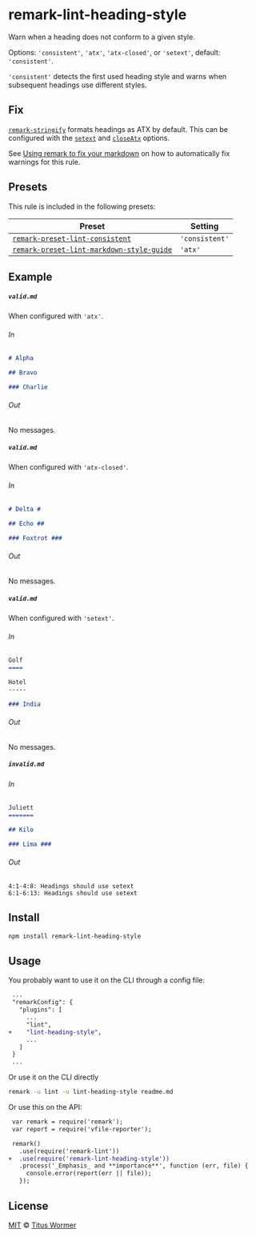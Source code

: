 <!--This file is generated-->

# remark-lint-heading-style

Warn when a heading does not conform to a given style.

Options: `'consistent'`, `'atx'`, `'atx-closed'`, or `'setext'`,
default: `'consistent'`.

`'consistent'` detects the first used heading style and warns when
subsequent headings use different styles.

## Fix

[`remark-stringify`](https://github.com/wooorm/remark/tree/master/packages/remark-stringify)
formats headings as ATX by default. This can be configured with the
[`setext`](https://github.com/wooorm/remark/tree/master/packages/remark-stringify#optionssetext)
and [`closeAtx`](https://github.com/wooorm/remark/tree/master/packages/remark-stringify#optionscloseatx)
options.

See [Using remark to fix your markdown](https://github.com/wooorm/remark-lint/tree/formatting#using-remark-to-fix-your-markdown)
on how to automatically fix warnings for this rule.

## Presets

This rule is included in the following presets:

| Preset | Setting |
| ------ | ------- |
| [`remark-preset-lint-consistent`](https://github.com/wooorm/remark-lint/tree/master/packages/remark-preset-lint-consistent) | `'consistent'` |
| [`remark-preset-lint-markdown-style-guide`](https://github.com/wooorm/remark-lint/tree/master/packages/remark-preset-lint-markdown-style-guide) | `'atx'` |

## Example

##### `valid.md`

When configured with `'atx'`.

###### In

```markdown
# Alpha

## Bravo

### Charlie
```

###### Out

No messages.

##### `valid.md`

When configured with `'atx-closed'`.

###### In

```markdown
# Delta #

## Echo ##

### Foxtrot ###
```

###### Out

No messages.

##### `valid.md`

When configured with `'setext'`.

###### In

```markdown
Golf
====

Hotel
-----

### India
```

###### Out

No messages.

##### `invalid.md`

###### In

```markdown
Juliett
=======

## Kilo

### Lima ###
```

###### Out

```text
4:1-4:8: Headings should use setext
6:1-6:13: Headings should use setext
```

## Install

```sh
npm install remark-lint-heading-style
```

## Usage

You probably want to use it on the CLI through a config file:

```diff
 ...
 "remarkConfig": {
   "plugins": [
     ...
     "lint",
+    "lint-heading-style",
     ...
   ]
 }
 ...
```

Or use it on the CLI directly

```sh
remark -u lint -u lint-heading-style readme.md
```

Or use this on the API:

```diff
 var remark = require('remark');
 var report = require('vfile-reporter');

 remark()
   .use(require('remark-lint'))
+  .use(require('remark-lint-heading-style'))
   .process('_Emphasis_ and **importance**', function (err, file) {
     console.error(report(err || file));
   });
```

## License

[MIT](https://github.com/wooorm/remark-lint/blob/master/LICENSE) © [Titus Wormer](http://wooorm.com)
